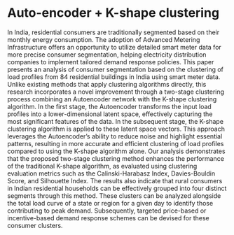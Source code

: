 # Auto-encoder + K-shape clustering
In India, residential consumers are traditionally segmented
based on their monthly energy consumption. The adoption of Advanced
Metering Infrastructure offers an opportunity to utilize detailed smart
meter data for more precise consumer segmentation, helping electricity
distribution companies to implement tailored demand response policies.
This paper presents an analysis of consumer segmentation based on the
clustering of load profiles from 84 residential buildings in India using
smart meter data. Unlike existing methods that apply clustering algorithms directly, this research incorporates a novel improvement through
a two-stage clustering process combining an Autoencoder network with
the K-shape clustering algorithm. In the first stage, the Autoencoder
transforms the input load profiles into a lower-dimensional latent space,
effectively capturing the most significant features of the data. In the subsequent stage, the K-shape clustering algorithm is applied to these latent
space vectors. This approach leverages the Autoencoder’s ability to reduce noise and highlight essential patterns, resulting in more accurate
and efficient clustering of load profiles compared to using the K-shape
algorithm alone. Our analysis demonstrates that the proposed two-stage
clustering method enhances the performance of the traditional K-shape
algorithm, as evaluated using clustering evaluation metrics such as the
Calinski-Harabasz Index, Davies-Bouldin Score, and Silhouette Index.
The results also indicate that rural consumers in Indian residential households can be effectively grouped into four distinct segments through this
method. These clusters can be analyzed alongside the total load curve of
a state or region for a given day to identify those contributing to peak
demand. Subsequently, targeted price-based or incentive-based demand
response schemes can be devised for these consumer clusters.
